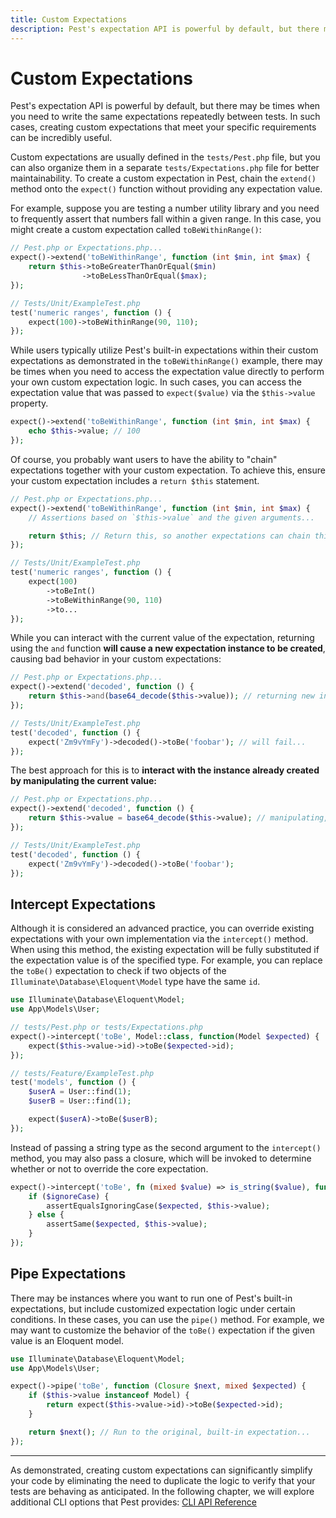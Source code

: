 ```yaml
---
title: Custom Expectations
description: Pest's expectation API is powerful by default, but there may be times when you need to write the same expectations repeatedly between tests. In such cases, creating custom expectations that meet your specific requirements can be incredibly useful.
---
```


# Custom Expectations

Pest's expectation API is powerful by default, but there may be times when you need to write the same expectations repeatedly between tests. In such cases, creating custom expectations that meet your specific requirements can be incredibly useful.

Custom expectations are usually defined in the `tests/Pest.php` file, but you can also organize them in a separate `tests/Expectations.php` file for better maintainability. To create a custom expectation in Pest, chain the `extend()` method onto the `expect()` function without providing any expectation value.

For example, suppose you are testing a number utility library and you need to frequently assert that numbers fall within a given range. In this case, you might create a custom expectation called `toBeWithinRange()`:

```php
// Pest.php or Expectations.php...
expect()->extend('toBeWithinRange', function (int $min, int $max) {
    return $this->toBeGreaterThanOrEqual($min)
                ->toBeLessThanOrEqual($max);
});

// Tests/Unit/ExampleTest.php
test('numeric ranges', function () {
    expect(100)->toBeWithinRange(90, 110);
});
```

While users typically utilize Pest's built-in expectations within their custom expectations as demonstrated in the `toBeWithinRange()` example, there may be times when you need to access the expectation value directly to perform your own custom expectation logic. In such cases, you can access the expectation value that was passed to `expect($value)` via the `$this->value` property.

```php
expect()->extend('toBeWithinRange', function (int $min, int $max) {
    echo $this->value; // 100
});
```

Of course, you probably want users to have the ability to "chain" expectations together with your custom expectation. To achieve this, ensure your custom expectation includes a `return $this` statement.

```php
// Pest.php or Expectations.php...
expect()->extend('toBeWithinRange', function (int $min, int $max) {
    // Assertions based on `$this->value` and the given arguments...

    return $this; // Return this, so another expectations can chain this one...
});

// Tests/Unit/ExampleTest.php
test('numeric ranges', function () {
    expect(100)
        ->toBeInt()
        ->toBeWithinRange(90, 110)
        ->to...
});
```

While you can interact with the current value of the expectation, returning using the `and` function **will cause a new expectation instance to be created**, causing bad behavior in your custom expectations:

```php
// Pest.php or Expectations.php...
expect()->extend('decoded', function () {
    return $this->and(base64_decode($this->value)); // returning new instance...
});

// Tests/Unit/ExampleTest.php
test('decoded', function () {
    expect('Zm9vYmFy')->decoded()->toBe('foobar'); // will fail...
});
```

The best approach for this is to **interact with the instance already created by manipulating the current value:**

```php
// Pest.php or Expectations.php...
expect()->extend('decoded', function () {
    return $this->value = base64_decode($this->value); // manipulating, but returning the same instance...
});

// Tests/Unit/ExampleTest.php
test('decoded', function () {
    expect('Zm9vYmFy')->decoded()->toBe('foobar');
});
```

## Intercept Expectations

Although it is considered an advanced practice, you can override existing expectations with your own implementation via the `intercept()` method. When using this method, the existing expectation will be fully substituted if the expectation value is of the specified type. For example, you can replace the `toBe()` expectation to check if two objects of the `Illuminate\Database\Eloquent\Model` type have the same `id`.

```php
use Illuminate\Database\Eloquent\Model;
use App\Models\User;

// tests/Pest.php or tests/Expectations.php
expect()->intercept('toBe', Model::class, function(Model $expected) {
    expect($this->value->id)->toBe($expected->id);
});

// tests/Feature/ExampleTest.php
test('models', function () {
    $userA = User::find(1);
    $userB = User::find(1);

    expect($userA)->toBe($userB);
});
```

Instead of passing a string type as the second argument to the `intercept()` method, you may also pass a closure, which will be invoked to determine whether or not to override the core expectation.

```php
expect()->intercept('toBe', fn (mixed $value) => is_string($value), function (string $expected, bool $ignoreCase = false) {
    if ($ignoreCase) {
        assertEqualsIgnoringCase($expected, $this->value);
    } else {
        assertSame($expected, $this->value);
    }
});
```

## Pipe Expectations

There may be instances where you want to run one of Pest's built-in expectations, but include customized expectation logic under certain conditions. In these cases, you can use the `pipe()` method. For example, we may want to customize the behavior of the `toBe()` expectation if the given value is an Eloquent model.

```php
use Illuminate\Database\Eloquent\Model;
use App\Models\User;

expect()->pipe('toBe', function (Closure $next, mixed $expected) {
    if ($this->value instanceof Model) {
        return expect($this->value->id)->toBe($expected->id);
    }

    return $next(); // Run to the original, built-in expectation...
});
```

---

As demonstrated, creating custom expectations can significantly simplify your code by eliminating the need to duplicate the logic to verify that your tests are behaving as anticipated. In the following chapter, we will explore additional CLI options that Pest provides: [CLI API Reference](/docs/cli-api-reference)
